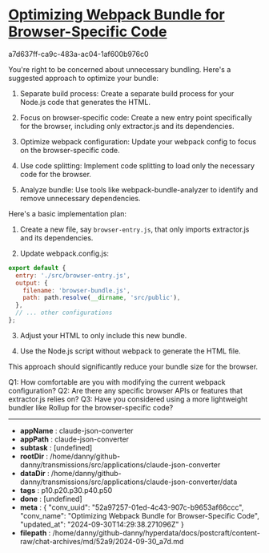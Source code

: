 # [Optimizing Webpack Bundle for Browser-Specific Code](https://claude.ai/chat/52a97257-01ed-4c43-907c-b9653af66ccc)

a7d637ff-ca9c-483a-ac04-1af600b976c0

 You're right to be concerned about unnecessary bundling. Here's a suggested approach to optimize your bundle:

1. Separate build process:
   Create a separate build process for your Node.js code that generates the HTML.

2. Focus on browser-specific code:
   Create a new entry point specifically for the browser, including only extractor.js and its dependencies.

3. Optimize webpack configuration:
   Update your webpack config to focus on the browser-specific code.

4. Use code splitting:
   Implement code splitting to load only the necessary code for the browser.

5. Analyze bundle:
   Use tools like webpack-bundle-analyzer to identify and remove unnecessary dependencies.

Here's a basic implementation plan:

1. Create a new file, say `browser-entry.js`, that only imports extractor.js and its dependencies.

2. Update webpack.config.js:

```javascript
export default {
  entry: './src/browser-entry.js',
  output: {
    filename: 'browser-bundle.js',
    path: path.resolve(__dirname, 'src/public'),
  },
  // ... other configurations
};
```

3. Adjust your HTML to only include this new bundle.

4. Use the Node.js script without webpack to generate the HTML file.

This approach should significantly reduce your bundle size for the browser.

Q1: How comfortable are you with modifying the current webpack configuration?
Q2: Are there any specific browser APIs or features that extractor.js relies on?
Q3: Have you considered using a more lightweight bundler like Rollup for the browser-specific code?

---

* **appName** : claude-json-converter
* **appPath** : claude-json-converter
* **subtask** : [undefined]
* **rootDir** : /home/danny/github-danny/transmissions/src/applications/claude-json-converter
* **dataDir** : /home/danny/github-danny/transmissions/src/applications/claude-json-converter/data
* **tags** : p10.p20.p30.p40.p50
* **done** : [undefined]
* **meta** : {
  "conv_uuid": "52a97257-01ed-4c43-907c-b9653af66ccc",
  "conv_name": "Optimizing Webpack Bundle for Browser-Specific Code",
  "updated_at": "2024-09-30T14:29:38.271096Z"
}
* **filepath** : /home/danny/github-danny/hyperdata/docs/postcraft/content-raw/chat-archives/md/52a9/2024-09-30_a7d.md
